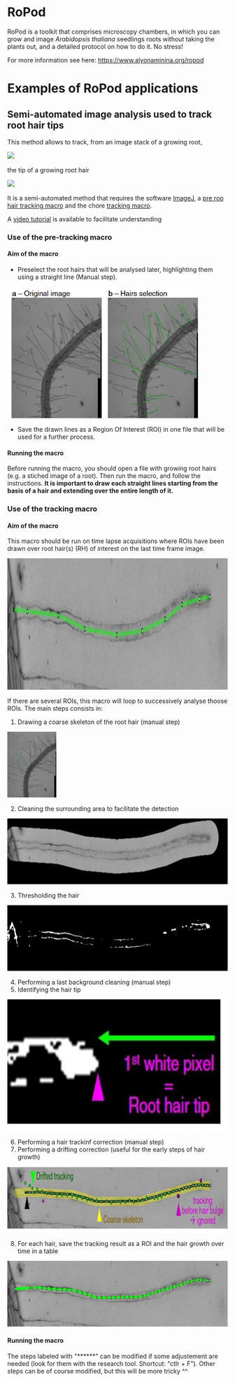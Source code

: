 # RoPod
RoPod is a toolkit that comprises microscopy chambers, in which you can grow and image *Arabidopsis thaliana* seedlings roots without taking the plants out, and a detailed protocol on how to do it. No stress!

For more information see here: https://www.alyonaminina.org/ropod



# Examples of RoPod applications


## Semi-automated image analysis used to track root hair tips
This method allows to track, from an image stack of a growing root,

<img src = "/Images/Growing_root.gif" width = "250">

the tip of a growing root hair

 <img src = "/Images/Hair_tracking.gif" height = "100">

It is a semi-automated method that requires the software [ImageJ](https://imagej.nih.gov/ij/), a [pre roo hair tracking macro](https://github.com/AlyonaMinina/RoPod/blob/main/1-Pre-root%20hair%20tracking) and the chore [tracking macro](https://github.com/AlyonaMinina/RoPod/blob/main/2-Root%20hair%20tracking).

A [video tutorial](https://github.com/AlyonaMinina/RoPod/blob/main/Images/Hair%20tracking-demo.avi) is available to facilitate understanding

### Use of the pre-tracking macro
#### Aim of the macro
* Preselect the root hairs that will be analysed later, highlighting them using a straight line (Manual step).

<img src = "/Images/Pre-Tracking_macro_hair_selection.jpg" height = "300">

* Save the drawn lines as a Region Of Interest (ROI) in one file that will be used for a further process.
 
#### Running the macro
Before running the macro, you should open a file with growing root hairs (e.g. a stiched image of a root). Then run the macro, and follow the instructions.
**It is important to  draw each straight lines starting from the basis of a hair and extending over the entire length of it.**

### Use of the tracking macro
#### Aim of the macro
This macro should be run on time lapse acquisitions where ROIs have been drawn over root hair(s) (RH) of interest on the last time frame image.

<img src = "/Images/Tracking_macro_2-Coarse_skeleton.jpg" height = "300">

If there are several ROIs, this macro will loop to successively analyse thoose ROIs. The main steps consists in:
1. Drawing a coarse skeleton of the root hair (manual step)

<img src = "/Images/Tracking_macro_1-Hair_to_process.jpg" height = "150">

2. Cleaning the surrounding area to facilitate the detection

<img src = "/Images/Tracking_macro_3-Surrounding_cleaning.jpg" height = "150">

3. Thresholding the hair

<img src = "/Images/Tracking_macro_4-Thresholding.jpg" height = "150">

4. Performing a last background cleaning (manual step)
5. Identifying the hair tip

<img src = "/Images/Tracking_macro_5-Tip_identification.jpg" height = "300">

6. Performing a hair trackinf correction (manual step)
7. Performing a drifting correction (useful for the early steps of hair growth)

<img src = "/Images/Tracking_macro_6-Drift_correction.jpg" height = "150">

8. For each hair, save the tracking result as a ROI and the hair growth over time in a table

<img src = "/Images/Tracking_macro_7-result.jpg" height = "150">

#### Running the macro
The steps labeled with "******" can be modified if some adjustement are needed (look for them with the research tool. Shortcut: "ctlr + F"). Other steps can be of course modified, but this will be more tricky ^^

